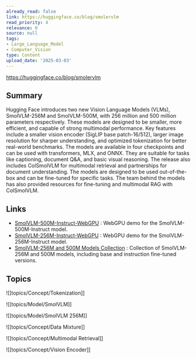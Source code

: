 ```yaml
---
already_read: false
link: https://huggingface.co/blog/smolervlm
read_priority: 4
relevance: 0
source: null
tags:
- Large_Language_Model
- Computer_Vision
type: Content
upload_date: '2025-03-03'
---
```


https://huggingface.co/blog/smolervlm
## Summary

Hugging Face introduces two new Vision Language Models (VLMs), SmolVLM-256M and SmolVLM-500M, with 256 million and 500 million parameters respectively. These models are designed to be smaller, more efficient, and capable of strong multimodal performance. Key features include a smaller vision encoder (SigLIP base patch-16/512), larger image resolution for sharper understanding, and optimized tokenization for better real-world benchmarks. The models are available in four checkpoints and can be used with transformers, MLX, and ONNX. They are suitable for tasks like captioning, document Q&A, and basic visual reasoning. The release also includes ColSmolVLM for multimodal retrieval and partnerships for document understanding. The models are designed to be used out-of-the-box and can be fine-tuned for specific tasks. The team behind the models has also provided resources for fine-tuning and multimodal RAG with ColSmolVLM.
## Links

- [SmolVLM-500M-Instruct-WebGPU](https://huggingface.co/spaces/HuggingFaceTB/SmolVLM-500M-Instruct-WebGPU) : WebGPU demo for the SmolVLM-500M-Instruct model.
- [SmolVLM-256M-Instruct-WebGPU](https://huggingface.co/spaces/HuggingFaceTB/SmolVLM-256M-Instruct-WebGPU) : WebGPU demo for the SmolVLM-256M-Instruct model.
- [SmolVLM-256M and 500M Models Collection](https://huggingface.co/collections/HuggingFaceTB/smolvlm-256m-and-500m-6791f4f5bb0ab8acc960fb0) : Collection of SmolVLM-256M and 500M models, including base and instruction fine-tuned versions.

## Topics

![[topics/Concept/Tokenization]]

![[topics/Model/SmolVLM]]

![[topics/Model/SmolVLM 256M]]

![[topics/Concept/Data Mixture]]

![[topics/Concept/Multimodal Retrieval]]

![[topics/Concept/Vision Encoder]]